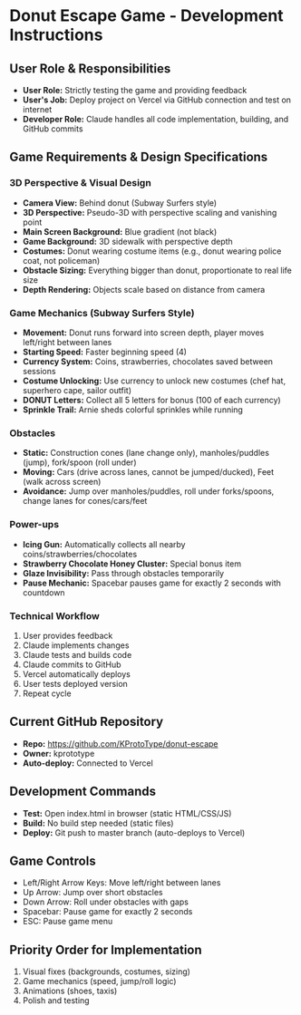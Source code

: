# Donut Escape Game - Development Instructions

## User Role & Responsibilities
- **User Role:** Strictly testing the game and providing feedback
- **User's Job:** Deploy project on Vercel via GitHub connection and test on internet
- **Developer Role:** Claude handles all code implementation, building, and GitHub commits

## Game Requirements & Design Specifications

### 3D Perspective & Visual Design
- **Camera View:** Behind donut (Subway Surfers style)
- **3D Perspective:** Pseudo-3D with perspective scaling and vanishing point
- **Main Screen Background:** Blue gradient (not black)
- **Game Background:** 3D sidewalk with perspective depth
- **Costumes:** Donut wearing costume items (e.g., donut wearing police coat, not policeman)
- **Obstacle Sizing:** Everything bigger than donut, proportionate to real life size
- **Depth Rendering:** Objects scale based on distance from camera

### Game Mechanics (Subway Surfers Style)
- **Movement:** Donut runs forward into screen depth, player moves left/right between lanes
- **Starting Speed:** Faster beginning speed (4)
- **Currency System:** Coins, strawberries, chocolates saved between sessions
- **Costume Unlocking:** Use currency to unlock new costumes (chef hat, superhero cape, sailor outfit)
- **DONUT Letters:** Collect all 5 letters for bonus (100 of each currency)
- **Sprinkle Trail:** Arnie sheds colorful sprinkles while running

### Obstacles
- **Static:** Construction cones (lane change only), manholes/puddles (jump), fork/spoon (roll under)
- **Moving:** Cars (drive across lanes, cannot be jumped/ducked), Feet (walk across screen)
- **Avoidance:** Jump over manholes/puddles, roll under forks/spoons, change lanes for cones/cars/feet

### Power-ups
- **Icing Gun:** Automatically collects all nearby coins/strawberries/chocolates
- **Strawberry Chocolate Honey Cluster:** Special bonus item
- **Glaze Invisibility:** Pass through obstacles temporarily
- **Pause Mechanic:** Spacebar pauses game for exactly 2 seconds with countdown

### Technical Workflow
1. User provides feedback
2. Claude implements changes
3. Claude tests and builds code
4. Claude commits to GitHub
5. Vercel automatically deploys
6. User tests deployed version
7. Repeat cycle

## Current GitHub Repository
- **Repo:** https://github.com/KProtoType/donut-escape
- **Owner:** kprototype
- **Auto-deploy:** Connected to Vercel

## Development Commands
- **Test:** Open index.html in browser (static HTML/CSS/JS)
- **Build:** No build step needed (static files)
- **Deploy:** Git push to master branch (auto-deploys to Vercel)

## Game Controls
- Left/Right Arrow Keys: Move left/right between lanes
- Up Arrow: Jump over short obstacles
- Down Arrow: Roll under obstacles with gaps
- Spacebar: Pause game for exactly 2 seconds
- ESC: Pause game menu

## Priority Order for Implementation
1. Visual fixes (backgrounds, costumes, sizing)
2. Game mechanics (speed, jump/roll logic)
3. Animations (shoes, taxis)
4. Polish and testing